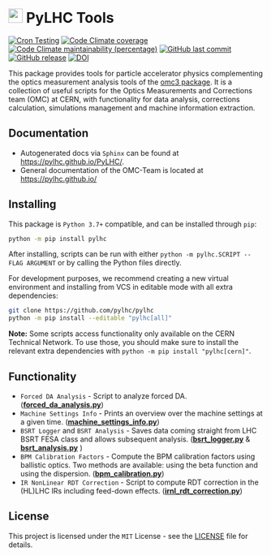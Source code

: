# <img src="https://raw.githubusercontent.com/pylhc/pylhc.github.io/master/docs/assets/logos/OMC_logo.svg" height="28"> PyLHC Tools

[![Cron Testing](https://github.com/pylhc/PyLHC/workflows/Cron%20Testing/badge.svg)](https://github.com/pylhc/PyLHC/actions?query=workflow%3A%22Cron+Testing%22)
[![Code Climate coverage](https://img.shields.io/codeclimate/coverage/pylhc/PyLHC.svg?style=popout)](https://codeclimate.com/github/pylhc/PyLHC)
[![Code Climate maintainability (percentage)](https://img.shields.io/codeclimate/maintainability-percentage/pylhc/PyLHC.svg?style=popout)](https://codeclimate.com/github/pylhc/PyLHC)
[![GitHub last commit](https://img.shields.io/github/last-commit/pylhc/PyLHC.svg?style=popout)](https://github.com/pylhc/PyLHC/)
[![GitHub release](https://img.shields.io/github/release/pylhc/PyLHC.svg?style=popout)](https://github.com/pylhc/PyLHC/)
[![DOI](https://zenodo.org/badge/DOI/10.5281/zenodo.5643602.svg)](https://doi.org/10.5281/zenodo.5643602)

This package provides tools for particle accelerator physics complementing the optics measurement analysis tools of the [omc3 package](https://github.com/pylhc/omc3).
It is a collection of useful scripts for the Optics Measurements and Corrections team (OMC) at CERN, with functionality for data analysis, corrections calculation, simulations management and machine information extraction.

## Documentation

- Autogenerated docs via `Sphinx` can be found at <https://pylhc.github.io/PyLHC/>.
- General documentation of the OMC-Team is located at <https://pylhc.github.io/>

## Installing

This package is `Python 3.7+` compatible, and can be installed through `pip`:
```bash
python -m pip install pylhc
```

After installing, scripts can be run with either `python -m pylhc.SCRIPT --FLAG ARGUMENT` or by calling the Python files directly.

For development purposes, we recommend creating a new virtual environment and installing from VCS in editable mode with all extra dependencies:
```bash
git clone https://github.com/pylhc/pylhc
python -m pip install --editable "pylhc[all]"
```

**Note:** Some scripts access functionality only available on the CERN Technical Network.
To use those, you should make sure to install the relevant extra dependencies with `python -m pip install "pylhc[cern]"`.

## Functionality

- `Forced DA Analysis` - Script to analyze forced DA. ([**forced_da_analysis.py**](pylhc/forced_da_analysis.py))
- `Machine Settings Info` - Prints an overview over the machine settings at a given time. ([**machine_settings_info.py**](pylhc/machine_settings_info.py))
- `BSRT Logger` and `BSRT Analysis` - Saves data coming straight from LHC BSRT FESA class and allows subsequent analysis. ([**bsrt_logger.py**](pylhc/bsrt_logger.py) & [**bsrt_analysis.py**](pylhc/bsrt_analysis.py) )
- `BPM Calibration Factors` - Compute the BPM calibration factors using ballistic optics. Two methods are available: using the beta function and using the dispersion. ([**bpm_calibration.py**](pylhc/bpm_calibration.py))
- `IR NonLinear RDT Correction` - Script to compute RDT correction in the (HL)LHC IRs including feed-down effects. ([**irnl_rdt_correction.py**](pylhc/irnl_rdt_correction.py))

## License

This project is licensed under the `MIT` License - see the [LICENSE](LICENSE) file for details.
